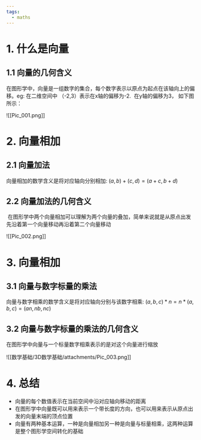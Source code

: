 ```yaml
---
tags:
  - maths
---
```


# 1. 什么是向量
## 1.1 向量的几何含义

在图形学中，向量是一组数字的集合，每个数字表示以原点为起点在该轴向上的偏移。eg: 在二维空间中 （-2,3）表示在x轴的偏移为-2.  在y轴的偏移为3， 如下图所示：

![[Pic_001.png]]

# 2. 向量相加

## 2.1 向量加法

向量相加的数学含义是将对应轴向分别相加: $(a,b) + (c,d) = (a+c, b+d)$

## 2.2 向量加法的几何含义

 在图形学中两个向量相加可以理解为两个向量的叠加，简单来说就是从原点出发先沿着第一个向量移动再沿着第二个向量移动

![[Pic_002.png]]

# 3. 向量相加

## 3.1 向量与数字标量的乘法

向量与数字相乘的数学含义是将对应轴向分别与该数字相乘: $(a,b,c)*n= n*(a,b,c)=(an,nb,nc)$

## 3.2 向量与数字标量的乘法的几何含义

在图形学中向量与一个标量数字相乘表示的是对这个向量进行缩放

![[数学基础/3D数学基础/attachments/Pic_003.png]]

# 4. 总结

- 向量的每个数值表示在当前空间中沿对应轴向移动的距离
- 在图形学中向量既可以用来表示一个带长度的方向，也可以用来表示从原点出发的向量末端的顶点位置
- 向量有两种基本运算，一种是向量相加另一种是向量与标量相乘，这两种运算是整个图形学空间转化的基础